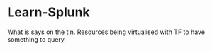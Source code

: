 # Learn-Splunk

What is says on the tin. Resources being virtualised with TF to have something to query.